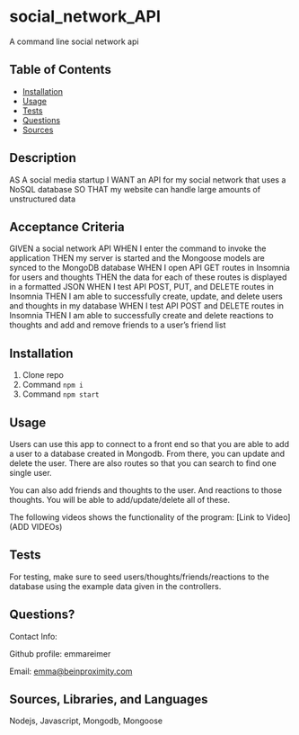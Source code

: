 # social_network_API
A command line social network api

## Table of Contents
- [Installation](#installation)
- [Usage](#usage)
- [Tests](#tests)
- [Questions](#questions)
- [Sources](#sources)

## Description
AS A social media startup
I WANT an API for my social network that uses a NoSQL database
SO THAT my website can handle large amounts of unstructured data

## Acceptance Criteria
GIVEN a social network API
WHEN I enter the command to invoke the application
THEN my server is started and the Mongoose models are synced to the MongoDB database
WHEN I open API GET routes in Insomnia for users and thoughts
THEN the data for each of these routes is displayed in a formatted JSON
WHEN I test API POST, PUT, and DELETE routes in Insomnia
THEN I am able to successfully create, update, and delete users and thoughts in my database
WHEN I test API POST and DELETE routes in Insomnia
THEN I am able to successfully create and delete reactions to thoughts and add and remove friends to a user’s friend list

## Installation
1. Clone repo
2. Command `npm i`
5. Command `npm start`

## Usage
Users can use this app to connect to a front end so that you are able to add a user to a database created in Mongodb. From there, you can update and delete the user. There are also routes so that you can search to find one single user.

You can also add friends and thoughts to the user. And reactions to those thoughts. You will be able to add/update/delete all of these.

The following videos shows the functionality of the program:
[Link to Video](ADD VIDEOs)

## Tests
For testing, make sure to seed users/thoughts/friends/reactions to the database using the example data given in the controllers.

## Questions?

Contact Info:

Github profile: emmareimer

Email: emma@beinproximity.com

## Sources, Libraries, and Languages
Nodejs, Javascript, Mongodb, Mongoose
